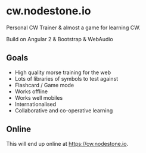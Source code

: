 # cw.nodestone.io

Personal CW Trainer & almost a game for learning CW.

Build on Angular 2 & Bootstrap & WebAudio

## Goals

* High quality morse training for the web
* Lots of libraries of symbols to test against
* Flashcard / Game mode
* Works offline
* Works well mobiles
* Internationalised
* Collaborative and co-operative learning

## Online

This will end up online at https://cw.nodestone.io.


